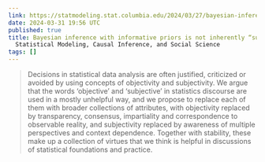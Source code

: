 ```yaml
---
link: https://statmodeling.stat.columbia.edu/2024/03/27/bayesian-inference-with-informative-priors-is-not-inherently-subjective/
date: 2024-03-31 19:56 UTC
published: true
title: Bayesian inference with informative priors is not inherently “subjective” |
  Statistical Modeling, Causal Inference, and Social Science
tags: []
---
```


> Decisions in statistical data analysis are often justified, criticized or avoided by using concepts of objectivity and subjectivity. We argue that the words ‘objective’ and ‘subjective’ in statistics discourse are used in a mostly unhelpful way, and we propose to replace each of them with broader collections of attributes, with objectivity replaced by transparency, consensus, impartiality and correspondence to observable reality, and subjectivity replaced by awareness of multiple perspectives and context dependence. Together with stability, these make up a collection of virtues that we think is helpful in discussions of statistical foundations and practice.
